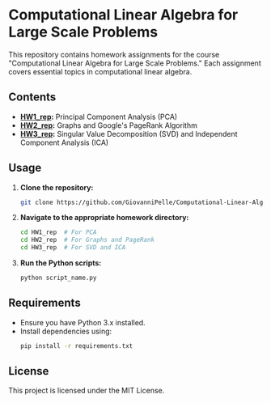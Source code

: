 
# Computational Linear Algebra for Large Scale Problems

This repository contains homework assignments for the course "Computational Linear Algebra for Large Scale Problems." Each assignment covers essential topics in computational linear algebra.

## Contents

- **[HW1_rep](https://github.com/GiovanniPelle/Computational-Linear-Algebra-for-Large-Scale-Problems/tree/main/HW1_rep):** Principal Component Analysis (PCA)
- **[HW2_rep](https://github.com/GiovanniPelle/Computational-Linear-Algebra-for-Large-Scale-Problems/tree/main/HW2_rep):** Graphs and Google's PageRank Algorithm
- **[HW3_rep](https://github.com/GiovanniPelle/Computational-Linear-Algebra-for-Large-Scale-Problems/tree/main/HW3_rep):** Singular Value Decomposition (SVD) and Independent Component Analysis (ICA)

## Usage

1. **Clone the repository:**
   ```bash
   git clone https://github.com/GiovanniPelle/Computational-Linear-Algebra-for-Large-Scale-Problems.git
   ```

2. **Navigate to the appropriate homework directory:**
   ```bash
   cd HW1_rep  # For PCA
   cd HW2_rep  # For Graphs and PageRank
   cd HW3_rep  # For SVD and ICA
   ```

3. **Run the Python scripts:**
   ```bash
   python script_name.py
   ```

## Requirements

- Ensure you have Python 3.x installed.
- Install dependencies using:
  ```bash
  pip install -r requirements.txt
  ```

## License

This project is licensed under the MIT License.
